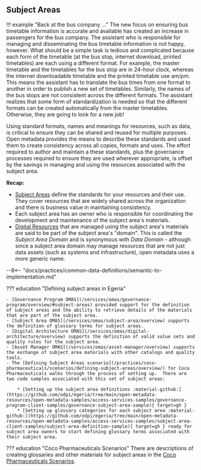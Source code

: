 <!-- SPDX-License-Identifier: CC-BY-4.0 -->
<!-- Copyright Contributors to the Egeria project. -->

## Subject Areas

!!! example "Back at the bus company ..."
    The new focus on ensuring bus timetable information is accurate and available has created an increase in passengers for the bus company.  The assistant who is responsible for managing and disseminating the bus timetable information is not happy, however.  What should be a simple task is tedious and complicated because each form of the timetable (at the bus stop, internet download, printed timetables) are each using a different format.  For example, the master timetable and the timetables for the bus stop are in 24-hour clock, whereas the internet downloadable timetable and the printed timetable use am/pm.  This means the assistant has to translate the bus times from one format to another in order to publish a new set of timetables.  Similarly, the names of the bus stops are not consistent across the different formats.  The assistant realizes that some form of standardization is needed so that the different formats can be created automatically from the master timetables.  Otherwise, they are going to look for a new job! 

Using standard formats, names and meanings for resources, such as data, is critical to ensure they can be shared and reused for multiple purposes.  Open metadata provides the means to describe these standards and used them to create consistency across all copies, formats and uses.
The effort required to author and maintain a these standards, plus the governance processes required to ensure they are used wherever appropriate, is offset by the savings in managing and using the resources associated with the subject area.

**Recap:** 

* [Subject Areas](/concepts/subject-area) define the standards for your resources and their use. They cover resources that are widely shared across the organization and there is business value in maintaining consistency.
* Each subject area has an owner who is responsible for coordinating the development and maintenance of the subject area's materials.
* [Digital Resources](/concepts/digital-resource) that are managed using the subject area's materials are said to be part of the subject area's "domain".  This is called the *Subject Area Domain* and is synonymous with *Data Domain* - although since a subject area domain may manage resources that are not just data assets (such as systems and infrastructure), open metadata uses a more generic name.

--8<-- "docs/practices/common-data-definitions/semantic-to-implementation.md"


??? education "Defining subject areas in Egeria"

    - [Governance Program OMAS](/services/omas/governance-program/overview/#subject-areas) provided support for the definition of subject areas and the ability to retrieve details of the materials that are part of the subject area.
    - [Subject Area OMAS](/services/omas/subject-area/overview) supports the definition of glossary terms for subject areas.
    - [Digital Architecture OMAS](/services/omas/digital-architecture/overview) supports the definition of valid value sets and quality rules for the subject area.
    - [Asset Manager OMAS](/services/omas/asset-manager/overview) supports the exchange of subject area materials with other catalogs and quality tools.
    - The [Defining Subject Areas scenario](/practices/coco-pharmaceuticals/scenarios/defining-subject-areas/overview/) for Coco Pharmaceuticals walks through the process of setting up.  There are two code samples associated with this set of subject areas:
    
        * [Setting up the subject area definitions :material-github:](https://github.com/odpi/egeria/tree/main/open-metadata-resources/open-metadata-samples/access-services-samples/governance-program-client-samples/governance-subject-area-sample){ target=gh }
        * [Setting up glossary categories for each subject area :material-github:](https://github.com/odpi/egeria/tree/main/open-metadata-resources/open-metadata-samples/access-services-samples/subject-area-client-samples/subject-area-definition-sample){ target=gh } ready for subject area owners to start defining glossary terms associated with their subject area.


??? education "Coco Pharmaceuticals Scenarios"
    There are descriptions of creating glossaries and other materials for subject areas in the [Coco Pharmaceuticals Scenarios](/practices/coco-pharmaceuticals/scenarios/overview).


